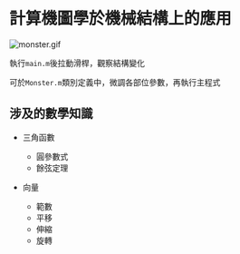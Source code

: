 # 計算機圖學於機械結構上的應用

![monster.gif](https://github.com/sunrimii/monster/blob/master/monster.gif?raw=true)

執行`main.m`後拉動滑桿，觀察結構變化

可於`Monster.m`類別定義中，微調各部位參數，再執行主程式

## 涉及的數學知識

- 三角函數
  - 圓參數式
  - 餘弦定理

- 向量
  - 範數
  - 平移
  - 伸縮
  - 旋轉
